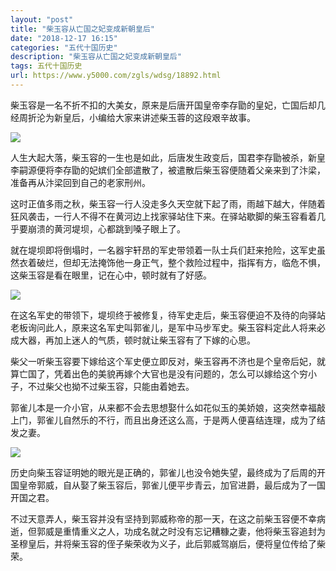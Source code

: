 ```yaml
---
layout: "post"
title: "柴玉容从亡国之妃变成新朝皇后"
date: "2018-12-17 16:15"
categories: "五代十国历史"
description: "柴玉容从亡国之妃变成新朝皇后"
tags: 五代十国历史
url: https://www.y5000.com/zgls/wdsg/18892.html
---
```






柴玉容是一名不折不扣的大美女，原来是后唐开国皇帝李存勖的皇妃，亡国后却几经周折沦为新皇后，小编给大家来讲述柴玉蓉的这段艰辛故事。

![](https://img.y5000.com/uploads/allimg/170410/8-1F41009122C17.jpg)

人生大起大落，柴玉容的一生也是如此，后唐发生政变后，国君李存勖被杀，新皇李嗣源便将李存勖的妃嫔们全部遣散了，被遣散后柴玉容便随着父亲来到了汴梁，准备再从汴梁回到自己的老家刑州。

这时正值多雨之秋，柴玉容一行人没走多久天空就下起了雨，雨越下越大，伴随着狂风袭击，一行人不得不在黄河边上找家驿站住下来。在驿站歇脚的柴玉容看着几乎要崩溃的黄河堤坝，心都跳到嗓子眼上了。

就在堤坝即将倒塌时，一名器宇轩昂的军史带领着一队士兵们赶来抢险，这军史虽然衣着破烂，但却无法掩饰他一身正气，整个救险过程中，指挥有方，临危不惧，这柴玉容是看在眼里，记在心中，顿时就有了好感。

![](https://img.y5000.com/uploads/allimg/170410/8-1F410091234222.jpg)

在这名军史的带领下，堤坝终于被修复，待军史走后，柴玉容便迫不及待的向驿站老板询问此人，原来这名军史叫郭雀儿，是军中马步军史。柴玉容料定此人将来必成大器，再加上迷人的气质，顿时就让柴玉容有了下嫁的心思。

柴父一听柴玉容要下嫁给这个军史便立即反对，柴玉容再不济也是个皇帝后妃，就算亡国了，凭着出色的美貌再嫁个大官也是没有问题的，怎么可以嫁给这个穷小子，不过柴父也拗不过柴玉容，只能由着她去。

郭雀儿本是一介小官，从来都不会去思想娶什么如花似玉的美娇娘，这突然幸福敲上门，郭雀儿自然乐的不行，而且出身还这么高，于是两人便喜结连理，成为了结发之妻。

![](https://img.y5000.com/uploads/allimg/170410/0916212B4-0.jpg)

历史向柴玉容证明她的眼光是正确的，郭雀儿也没令她失望，最终成为了后周的开国皇帝郭威，自从娶了柴玉容后，郭雀儿便平步青云，加官进爵，最后成为了一国开国之君。

不过天意弄人，柴玉容并没有坚持到郭威称帝的那一天，在这之前柴玉容便不幸病逝，但郭威是重情重义之人，功成名就之时没有忘记糟糠之妻，他将柴玉容追封为圣穆皇后，并将柴玉容的侄子柴荣收为义子，此后郭威驾崩后，便将皇位传给了柴荣。
